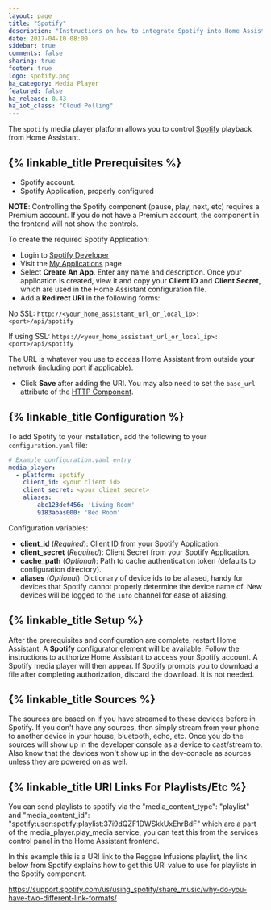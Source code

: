 ```yaml
---
layout: page
title: "Spotify"
description: "Instructions on how to integrate Spotify into Home Assistant."
date: 2017-04-10 08:00
sidebar: true
comments: false
sharing: true
footer: true
logo: spotify.png
ha_category: Media Player
featured: false
ha_release: 0.43
ha_iot_class: "Cloud Polling"
---
```


The `spotify` media player platform allows you to control [Spotify](https://www.spotify.com/) playback from Home Assistant.

## {% linkable_title Prerequisites %}

- Spotify account.
- Spotify Application, properly configured

__NOTE__: Controlling the Spotify component (pause, play, next, etc) requires a Premium account. If you do not have a Premium account, the component in the frontend will not show the controls.

To create the required Spotify Application:
- Login to [Spotify Developer](https://developer.spotify.com)
- Visit the [My Applications](https://developer.spotify.com/my-applications/#!/applications) page
- Select **Create An App**. Enter any name and description. Once your application is created, view it and copy your **Client ID** and **Client Secret**, which are used in the Home Assistant configuration file. 
- Add a **Redirect URI** in the following forms:

 No SSL: `http://<your_home_assistant_url_or_local_ip>:<port>/api/spotify`

 If using SSL: `https://<your_home_assistant_url_or_local_ip>:<port>/api/spotify`

The URL is whatever you use to access Home Assistant from outside your network (including port if applicable).

- Click **Save** after adding the URI. You may also need to set the `base_url` attribute of the [HTTP Component](https://home-assistant.io/components/http/).


## {% linkable_title Configuration %}

To add Spotify to your installation, add the following to your `configuration.yaml` file:

```yaml
# Example configuration.yaml entry
media_player:
  - platform: spotify
    client_id: <your client id>
    client_secret: <your client secret>
    aliases:
        abc123def456: 'Living Room'
        9183abas000: 'Bed Room'
```

Configuration variables:

- **client_id** (*Required*): Client ID from your Spotify Application.
- **client_secret** (*Required*): Client Secret from your Spotify Application.
- **cache_path** (*Optional*): Path to cache authentication token (defaults to configuration directory).
- **aliases** (*Optional*): Dictionary of device ids to be aliased, handy for devices that Spotify cannot properly determine the device name of. New devices will be logged to the `info` channel for ease of aliasing.

## {% linkable_title Setup %}

After the prerequisites and configuration are complete, restart Home Assistant. A **Spotify** configurator element will be available. Follow the instructions to authorize Home Assistant to access your Spotify account. A Spotify media player will then appear. If Spotify prompts you to download a file after completing authorization, discard the download. It is not needed.

## {% linkable_title Sources %}
The sources are based on if you have streamed to these devices before in Spotify. If you don't have any sources, then simply stream from your phone to another device in your house, bluetooth, echo, etc. Once you do the sources will show up in the developer console as a device to cast/stream to. Also know that the devices won't show up in the dev-console as sources unless they are powered on as well.

## {% linkable_title URI Links For Playlists/Etc %}
You can send playlists to spotify via the "media_content_type": "playlist" and "media_content_id": "spotify:user:spotify:playlist:37i9dQZF1DWSkkUxEhrBdF" which are a part of the media_player.play_media service, you can test this from the services control panel in the Home Assistant frontend.

In this example this is a URI link to the Reggae Infusions playlist, the link below from Spotify explains how to get this URI value to use for playlists in the Spotify component.

https://support.spotify.com/us/using_spotify/share_music/why-do-you-have-two-different-link-formats/
